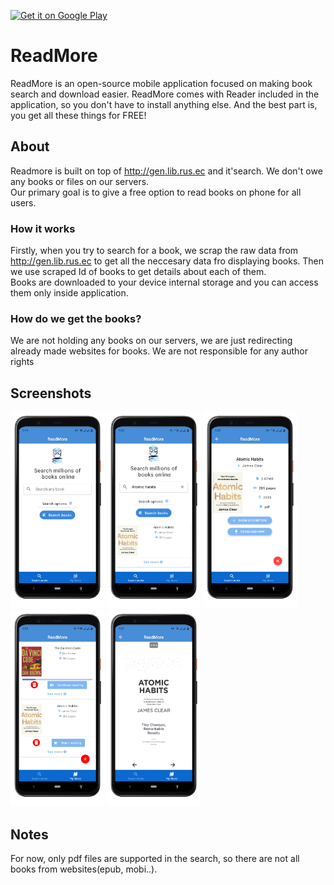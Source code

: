 
<a href='https://play.google.com/store/apps/details?id=com.bilalhodzic.ReadMore&pcampaignid=pcampaignidMKT-Other-global-all-co-prtnr-py-PartBadge-Mar2515-1'><img alt='Get it on Google Play' src='https://play.google.com/intl/en_us/badges/static/images/badges/en_badge_web_generic.png'/></a>

# ReadMore
 ReadMore is an open-source mobile application focused on making book search and download easier. ReadMore comes with Reader included in the application, so you don't have to install anything else.
And the best part is, you get all these things for FREE!

## About
Readmore is built on top of http://gen.lib.rus.ec and it'search. We don't owe any books or files on our servers.   
Our primary goal is to give a free option to read books on phone for all users.  
### How it works
Firstly, when you try to search for a book, we scrap the raw data from http://gen.lib.rus.ec to get all the neccesary data fro displaying books. Then we use scraped Id of books to get details about each of them.  
Books are downloaded to your device internal storage and you can access them only inside application. 
### How do we get the books?
We are not holding any books on our servers, we are just redirecting already made websites for books. We are not responsible for any author rights

## Screenshots
 
 <span>
   <img src="https://github.com/bilalhodzic/readmore-RN/blob/dev/Screenshots/Screenshot_1.png" width="150" alt="accessibility text">
   <img src="https://github.com/bilalhodzic/readmore-RN/blob/dev/Screenshots/Screenshot_2.png" width="150" alt="accessibility text">
 <img src="https://github.com/bilalhodzic/readmore-RN/blob/dev/Screenshots/Screenshot_3.png" width="150" alt="accessibility text">
 <img src="https://github.com/bilalhodzic/readmore-RN/blob/dev/Screenshots/Screenshot_5.png" width="150" alt="accessibility text">
 <img src="https://github.com/bilalhodzic/readmore-RN/blob/dev/Screenshots/Screenshot_6.png" width="150" alt="accessibility text">
 
 
 
  </span> 
  
 ## Notes
 For now, only pdf files are supported in the search, so there are not all books from websites(epub, mobi..).   
 
